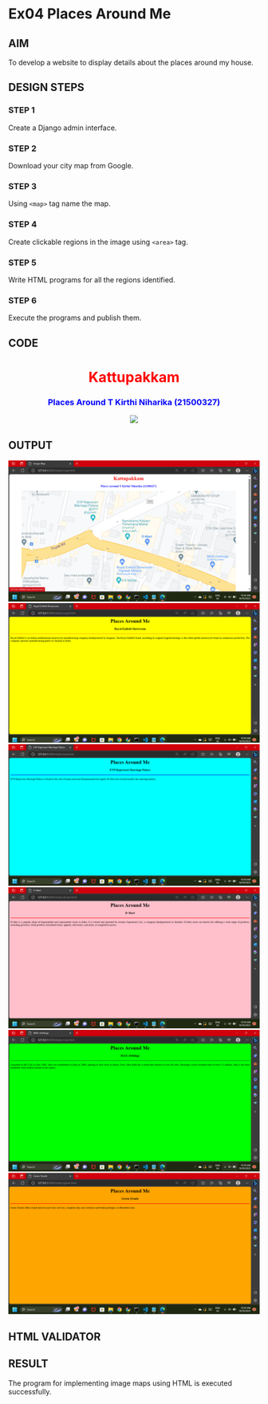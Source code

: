 # Ex04 Places Around Me
## AIM
To develop a website to display details about the places around my house.

## DESIGN STEPS

### STEP 1
Create a Django admin interface.

### STEP 2
Download your city map from Google.

### STEP 3
Using ```<map>``` tag name the map.

### STEP 4
Create clickable regions in the image using ```<area>``` tag.

### STEP 5
Write HTML programs for all the regions identified.

### STEP 6
Execute the programs and publish them.

## CODE
<html>
<head>
<title> Image Map </title>
</head>
<body>
<h1 align="center">
<font color="red"><b>Kattupakkam</b></font>
</h1>
<h3 align="center">
<font color="blue"><b>Places Around T Kirthi Niharika (21500327)</b></font>
</h3>
<center>
<!-- Image Map Generated by http://www.image-map.net/ -->
<img src="map.png" usemap="#image-map">

<map name="image-map">
    <area target="_parent" href="max.html" coords="1221,424,1205,487,1240,496,1234,520,1263,526,1279,439" shape="poly" title="Max clothings">
    <area target="_parent" href="dmart.html" coords="781,157,887,173,833,356,727,328" shape="poly" title="D-Mart">
    <area target="_parent" href="evp.html" coords="475,9,522,18,486,205,423,196" shape="poly" title="EVP">
    <area target="_parent" href="royal.html" coords="604,413,587,472,684,504,699,431" shape="poly" title="Royal Enfield">
    <area target="_parent" href="green.html" coords="991,363,972,433,1018,450,1033,384" shape="poly" title="Green Trends">
</map>
</center>
</body>
</html>

## OUTPUT
 ![Alt text](exp4.png)
 ![Alt text](royal.png)
 ![Alt text](evp.png) 
 ![Alt text](dmart.png)
 ![Alt text](max.png)
 ![Alt text](green.png)


## HTML VALIDATOR


## RESULT
The program for implementing image maps using HTML is executed successfully.
